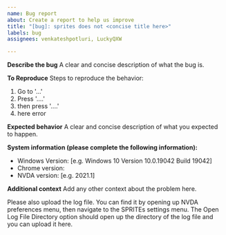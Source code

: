 ```yaml
---
name: Bug report
about: Create a report to help us improve
title: "[bug]: sprites does not <concise title here>"
labels: bug
assignees: venkateshpotluri, LuckyQXW

---
```


**Describe the bug**
A clear and concise description of what the bug is.

**To Reproduce**
Steps to reproduce the behavior:
1. Go to '...'
2. Press '....'
3. then press '....'
4. here error

**Expected behavior**
A clear and concise description of what you expected to happen.

**System information (please complete the following information):**
 - Windows Version: [e.g. Windows 10 Version 10.0.19042 Build 19042]
 - Chrome version:
 - NVDA version: [e.g. 2021.1]

**Additional context**
Add any other context about the problem here.

Please also upload the log file. You can find it by opening up NVDA preferences menu, then navigate to the SPRITEs settings menu. The Open Log File Directory option should open up the directory of the log file and you can upload it here.
